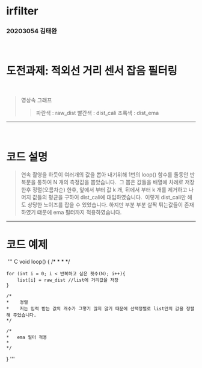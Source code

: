 # irfilter
### 20203054 김태완
​
# 도전과제: 적외선 거리 센서 잡음 필터링
​
>영상속 그래프
>>파란색 : raw_dist
>>빨간색 : dist_cali
>>초록색 : dist_ema
​
------------------------------------
​
# 코드 설명

>연속 촬영을 하듯이 여러개의 값을 뽑아 내기위해 
>1번의 loop() 함수를 돌동안 반복문을 통하여 N 개의 측정값을 뽑았습니다.
​
>그 뽑은 값들을 배열에 차례로 저장한후 정렬(오름차순) 한후, 앞에서 부터 값 k 개, 뒤에서 부터 k 개를 제거하고
>나머지 값들의 평균을 구하여 dist_cali에 대입하였습니다.
​
>이렇게 dist_cali만 해도 상당한 노이즈를 잡을 수 있었습니다. 하지만 부분 부분 살짝 튀는값들이 존재 하였기 떄문에 ema 필터까지 적용하였습니다.

----------------------------------------------

# 코드 예제
​
​''' C
void loop() {
    /*
    *
    * 
    */

    for (int i = 0; i < 반복하고 싶은 횟수(N); i++){
        list[i] = raw_dist //list에 거리값을 저장
    }

    /*
    *    정렬 
    *    저는 입력 받는 값의 개수가 그렇기 많지 않기 때문에 선택정렬로 list안의 값을 정렬해 주었습니다.
    */

    /*
    *   ema 필터 적용
    * 
    */
}
'''